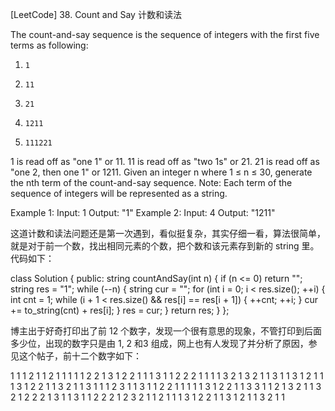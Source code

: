 [LeetCode] 38. Count and Say 计数和读法 

 
The count-and-say sequence is the sequence of integers with the first five terms as following:
1.     1
2.     11
3.     21
4.     1211
5.     111221
1 is read off as "one 1" or 11.
11 is read off as "two 1s" or 21.
21 is read off as "one 2, then one 1" or 1211.
Given an integer n where 1 ≤ n ≤ 30, generate the nth term of the count-and-say sequence.
Note: Each term of the sequence of integers will be represented as a string.
 
Example 1:
Input: 1
Output: "1"
Example 2:
Input: 4
Output: "1211" 
 
这道计数和读法问题还是第一次遇到，看似挺复杂，其实仔细一看，算法很简单，就是对于前一个数，找出相同元素的个数，把个数和该元素存到新的 string 里。代码如下：
 

class Solution {
public:
    string countAndSay(int n) {
        if (n <= 0) return "";
        string res = "1";
        while (--n) {
            string cur = "";
            for (int i = 0; i < res.size(); ++i) {
                int cnt = 1;
                while (i + 1 < res.size() && res[i] == res[i + 1]) {
                    ++cnt;
                    ++i;
                }
                cur += to_string(cnt) + res[i];
            }
            res = cur;
        }
        return res;
    }
};

 
博主出于好奇打印出了前 12 个数字，发现一个很有意思的现象，不管打印到后面多少位，出现的数字只是由 1, 2 和3 组成，网上也有人发现了并分析了原因，参见这个帖子，前十二个数字如下：
 

1
1 1
2 1
1 2 1 1
1 1 1 2 2 1
3 1 2 2 1 1
1 3 1 1 2 2 2 1
1 1 1 3 2 1 3 2 1 1
3 1 1 3 1 2 1 1 1 3 1 2 2 1
1 3 2 1 1 3 1 1 1 2 3 1 1 3 1 1 2 2 1 1
1 1 1 3 1 2 2 1 1 3 3 1 1 2 1 3 2 1 1 3 2 1 2 2 2 1
3 1 1 3 1 1 2 2 2 1 2 3 2 1 1 2 1 1 1 3 1 2 2 1 1 3 1 2 1 1 3 2 1 1